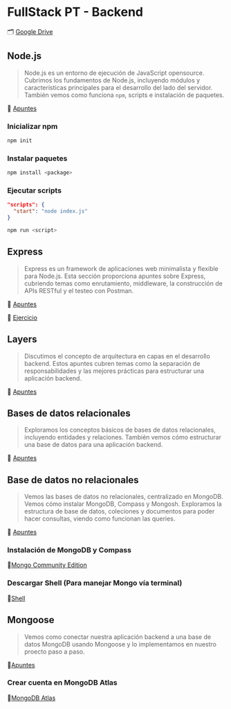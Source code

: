 # FullStack PT - Backend

🗂️ [Google Drive](https://drive.google.com/drive/folders/1xrZoi9MbpsL8G0MltPox4FMq_6ViyFFa?usp=drive_link)


## Node.js
> Node.js es un entorno de ejecución de JavaScript opensource. Cubrimos los fundamentos de Node.js, incluyendo módulos y características principales para el desarrollo del lado del servidor. También vemos como funciona `npm`, scripts e instalación de paquetes.


🔗 [Apuntes](https://docs.google.com/presentation/d/1pdSwfJmhVPX9zqTBPom_kL_VyHi7PD-F/edit?usp=drive_link&ouid=100284452569538667608&rtpof=true&sd=true)

### Inicializar npm
```bash
npm init
```

### Instalar paquetes
```bash
npm install <package>
```

### Ejecutar scripts
```json:package.json
"scripts": {
  "start": "node index.js"
}
```
```bash
npm run <script>
```

## Express
> Express es un framework de aplicaciones web minimalista y flexible para Node.js. Esta sección proporciona apuntes sobre Express, cubriendo temas como enrutamiento, middleware, la construcción de APIs RESTful y el testeo con Postman.

🔗 [Apuntes](https://docs.google.com/presentation/d/1qnEyHCcyvzQguBf2MkjwrXIkwjnld6Gp/edit?usp=drive_link&ouid=100284452569538667608&rtpof=true&sd=true)

🔗 [Ejercicio](https://docs.google.com/document/d/1b1PlexXbShVF2rPJZ5Yx7y5JMQLuVk2kolCt-8fjl0s/edit?usp=sharing)

## Layers
> Discutimos el concepto de arquitectura en capas en el desarrollo backend. Estos apuntes cubren temas como la separación de responsabilidades y las mejores prácticas para estructurar una aplicación backend.

🔗 [Apuntes](https://docs.google.com/presentation/d/1SLghC8mjqmqWGByulgqOp2JAJLtYpfCD/edit?usp=sharing&ouid=100284452569538667608&rtpof=true&sd=true)

## Bases de datos relacionales
> Exploramos los conceptos básicos de bases de datos relacionales, incluyendo entidades y relaciones. También vemos cómo estructurar una base de datos para una aplicación backend.

🔗 [Apuntes](https://docs.google.com/presentation/d/1pTOIZTHOE03-D3Q8TutwWRUvX87OG0yc/edit#slide=id.p1)

## Base de datos no relacionales
> Vemos las bases de datos no relacionales, centralizado en MongoDB. Vemos cómo instalar MongoDB, Compass y Mongosh. Exploramos la estructura de base de datos, coleciones y documentos para poder hacer consultas, viendo como funcionan las queries.

🔗 [Apuntes](https://docs.google.com/presentation/d/1pTOIZTHOE03-D3Q8TutwWRUvX87OG0yc/edit#slide=id.p1)

### Instalación de MongoDB y Compass
🔗[Mongo Community Edition](https://www.mongodb.com/try/download/community)
### Descargar Shell (Para manejar Mongo vía terminal)
🔗[Shell](https://www.mongodb.com/try/download/shell)


## Mongoose
> Vemos como conectar nuestra aplicación backend a una base de datos MongoDB usando Mongoose y lo implementamos en nuestro proecto paso a paso.

🔗[Apuntes](https://docs.google.com/presentation/d/1IY-1XpH93-KKM3iJ4_VMuKnw3xKNMB3f/edit?usp=drive_link&ouid=100284452569538667608&rtpof=true&sd=true)

### Crear cuenta en MongoDB Atlas
🔗[MongoDB Atlas](https://www.mongodb.com/atlas/database)
